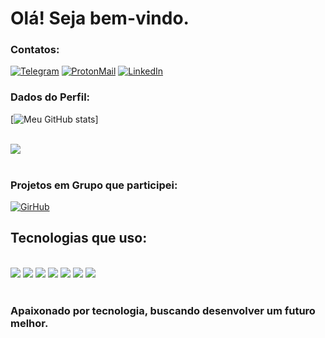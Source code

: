 # Olá! Seja bem-vindo. 

### Contatos:

[![Telegram](https://img.shields.io/badge/Telegram-2CA5E0?style=for-the-badge&logo=telegram&logoColor=white)](t.me/gabrielcalmd)
[![ProtonMail](https://img.shields.io/badge/ProtonMail-8B89CC?style=for-the-badge&logo=protonmail&logoColor=white)](Sr.Fortress@proton.me)
[![LinkedIn](https://img.shields.io/badge/LinkedIn-0077B5?style=for-the-badge&logo=linkedin&logoColor=white)](https://www.linkedin.com/in/gabriel-c-de-almeida-a94a83238?utm_source=share&utm_campaing=share_via&utm_content+profile&utm_medium+android_app)

### Dados do Perfil:
[![Meu GitHub stats](https://github-readme-stats.vercel.app/api?username=GabrielCAlmd&show_icons=true&theme=radical)]

<div style="display: inline_block"><br/>
  <img align="center alt="html5" src="https://github-readme-stats.vercel.app/api/top-langs/?username=GabrielCAlmd&theme=blue-green" />
</div><br/>

### Projetos em Grupo que participei:
[![GirHub](https://img.shields.io/badge/GitHub-100000?style=for-the-badge&logo=github&logoColor=white)](https://github.com/ProjetoSurpresa)
## Tecnologias que uso:

<div style="display: inline_block"><br/>
 <img align="center alt="html5" src="https://img.shields.io/badge/Python-14354C?style=for-the-badge&logo=python&logoColor=white" />
 <img align="center alt="html5" src="https://img.shields.io/badge/JavaScript-323330?style=for-the-badge&logo=javascript&logoColor=F7DF1E" />
 <img align="center alt="html5" src="https://img.shields.io/badge/HTML5-E34F26?style=for-the-badge&logo=html5&logoColor=white" />
 <img align="center alt="html5" src="https://img.shields.io/badge/CSS3-1572B6?style=for-the-badge&logo=css3&logoColor=white" />
 <img align="center alt="html5" src="https://img.shields.io/badge/C-00599C?style=for-the-badge&logo=c&logoColor=white" />
 <img align="center alt="html5" src="https://img.shields.io/badge/C%2B%2B-00599C?style=for-the-badge&logo=c%2B%2B&logoColor=white" />
 <img align="center alt="html5" src="https://img.shields.io/badge/PHP-777BB4?style=for-the-badge&logo=php&logoColor=white" />
</div><br/>

 ### Apaixonado por tecnologia, buscando desenvolver um futuro melhor.
